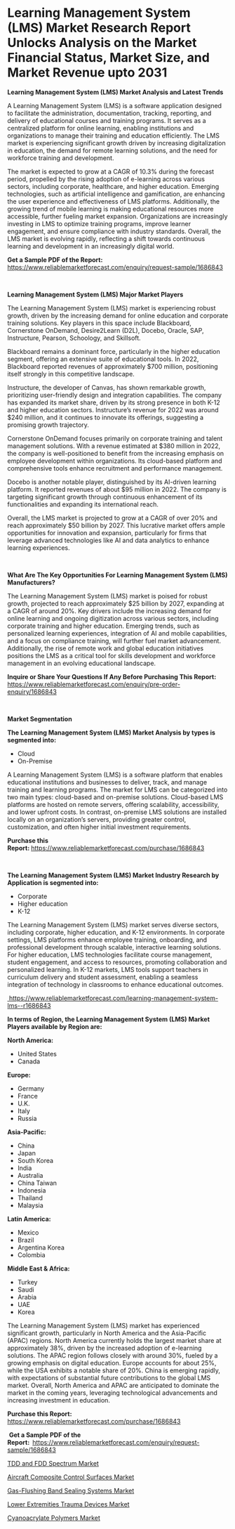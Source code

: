 <p><h1>Learning Management System (LMS) Market Research Report Unlocks Analysis on the Market Financial Status, Market Size, and Market Revenue upto 2031</h1></p><p><strong>Learning Management System (LMS) Market Analysis and Latest Trends</strong></p>
<p><p>A Learning Management System (LMS) is a software application designed to facilitate the administration, documentation, tracking, reporting, and delivery of educational courses and training programs. It serves as a centralized platform for online learning, enabling institutions and organizations to manage their training and education efficiently. The LMS market is experiencing significant growth driven by increasing digitalization in education, the demand for remote learning solutions, and the need for workforce training and development.</p><p>The market is expected to grow at a CAGR of 10.3% during the forecast period, propelled by the rising adoption of e-learning across various sectors, including corporate, healthcare, and higher education. Emerging technologies, such as artificial intelligence and gamification, are enhancing the user experience and effectiveness of LMS platforms. Additionally, the growing trend of mobile learning is making educational resources more accessible, further fueling market expansion. Organizations are increasingly investing in LMS to optimize training programs, improve learner engagement, and ensure compliance with industry standards. Overall, the LMS market is evolving rapidly, reflecting a shift towards continuous learning and development in an increasingly digital world.</p></p>
<p><strong>Get a Sample PDF of the Report:&nbsp;</strong> <a href="https://www.reliablemarketforecast.com/enquiry/request-sample/1686843?utm_campaign=1474&utm_medium=2&utm_source=Github&utm_content=ia&utm_term=16102024&utm_id=learning-management-system-lms">https://www.reliablemarketforecast.com/enquiry/request-sample/1686843</a></p>
<p>&nbsp;</p>
<p><strong>Learning Management System (LMS) Major Market Players</strong></p>
<p><p>The Learning Management System (LMS) market is experiencing robust growth, driven by the increasing demand for online education and corporate training solutions. Key players in this space include Blackboard, Cornerstone OnDemand, Desire2Learn (D2L), Docebo, Oracle, SAP, Instructure, Pearson, Schoology, and Skillsoft. </p><p>Blackboard remains a dominant force, particularly in the higher education segment, offering an extensive suite of educational tools. In 2022, Blackboard reported revenues of approximately $700 million, positioning itself strongly in this competitive landscape.</p><p>Instructure, the developer of Canvas, has shown remarkable growth, prioritizing user-friendly design and integration capabilities. The company has expanded its market share, driven by its strong presence in both K-12 and higher education sectors. Instructure’s revenue for 2022 was around $240 million, and it continues to innovate its offerings, suggesting a promising growth trajectory.</p><p>Cornerstone OnDemand focuses primarily on corporate training and talent management solutions. With a revenue estimated at $380 million in 2022, the company is well-positioned to benefit from the increasing emphasis on employee development within organizations. Its cloud-based platform and comprehensive tools enhance recruitment and performance management.</p><p>Docebo is another notable player, distinguished by its AI-driven learning platform. It reported revenues of about $95 million in 2022. The company is targeting significant growth through continuous enhancement of its functionalities and expanding its international reach.</p><p>Overall, the LMS market is projected to grow at a CAGR of over 20% and reach approximately $50 billion by 2027. This lucrative market offers ample opportunities for innovation and expansion, particularly for firms that leverage advanced technologies like AI and data analytics to enhance learning experiences.</p></p>
<p>&nbsp;</p>
<p><strong>What Are The Key Opportunities For Learning Management System (LMS) Manufacturers?</strong></p>
<p><p>The Learning Management System (LMS) market is poised for robust growth, projected to reach approximately $25 billion by 2027, expanding at a CAGR of around 20%. Key drivers include the increasing demand for online learning and ongoing digitization across various sectors, including corporate training and higher education. Emerging trends, such as personalized learning experiences, integration of AI and mobile capabilities, and a focus on compliance training, will further fuel market advancement. Additionally, the rise of remote work and global education initiatives positions the LMS as a critical tool for skills development and workforce management in an evolving educational landscape.</p></p>
<p><strong>Inquire or Share Your Questions If Any Before Purchasing This Report:</strong> <a href="https://www.reliablemarketforecast.com/enquiry/pre-order-enquiry/1686843?utm_campaign=1474&utm_medium=2&utm_source=Github&utm_content=ia&utm_term=16102024&utm_id=learning-management-system-lms">https://www.reliablemarketforecast.com/enquiry/pre-order-enquiry/1686843</a></p>
<p>&nbsp;</p>
<p><strong>Market Segmentation</strong></p>
<p><strong>The Learning Management System (LMS) Market Analysis by types is segmented into:</strong></p>
<p><ul><li>Cloud</li><li>On-Premise</li></ul></p>
<p><p>A Learning Management System (LMS) is a software platform that enables educational institutions and businesses to deliver, track, and manage training and learning programs. The market for LMS can be categorized into two main types: cloud-based and on-premise solutions. Cloud-based LMS platforms are hosted on remote servers, offering scalability, accessibility, and lower upfront costs. In contrast, on-premise LMS solutions are installed locally on an organization’s servers, providing greater control, customization, and often higher initial investment requirements.</p></p>
<p><strong>Purchase this Report:&nbsp;</strong><a href="https://www.reliablemarketforecast.com/purchase/1686843?utm_campaign=1474&utm_medium=2&utm_source=Github&utm_content=ia&utm_term=16102024&utm_id=learning-management-system-lms">https://www.reliablemarketforecast.com/purchase/1686843</a></p>
<p>&nbsp;</p>
<p><strong>The Learning Management System (LMS) Market Industry Research by Application is segmented into:</strong></p>
<p><ul><li>Corporate</li><li>Higher education</li><li>K-12</li></ul></p>
<p><p>The Learning Management System (LMS) market serves diverse sectors, including corporate, higher education, and K-12 environments. In corporate settings, LMS platforms enhance employee training, onboarding, and professional development through scalable, interactive learning solutions. For higher education, LMS technologies facilitate course management, student engagement, and access to resources, promoting collaboration and personalized learning. In K-12 markets, LMS tools support teachers in curriculum delivery and student assessment, enabling a seamless integration of technology in classrooms to enhance educational outcomes.</p></p>
<p><a href="https://www.reliablemarketforecast.com/learning-management-system-lms--r1686843?utm_campaign=1474&utm_medium=2&utm_source=Github&utm_content=ia&utm_term=16102024&utm_id=learning-management-system-lms">&nbsp;https://www.reliablemarketforecast.com/learning-management-system-lms--r1686843</a></p>
<p><strong>In terms of Region, the Learning Management System (LMS) Market Players available by Region are:</strong></p>
<p>
    <p> <strong> North America: </strong>
        <ul>
            <li>United States</li>
            <li>Canada</li>
        </ul>
        </p> 
    <p> <strong> Europe: </strong>
        <ul>
            <li>Germany</li>
            <li>France</li>
            <li>U.K.</li>
            <li>Italy</li>
            <li>Russia</li>
        </ul>
        </p> 
    <p> <strong> Asia-Pacific: </strong>
        <ul>
            <li>China</li>
            <li>Japan</li>
            <li>South Korea</li>
            <li>India</li>
            <li>Australia</li>
            <li>China Taiwan</li>
            <li>Indonesia</li>
            <li>Thailand</li>
            <li>Malaysia</li>
        </ul>
        </p> 
    <p> <strong> Latin America: </strong>
        <ul>
            <li>Mexico</li>
            <li>Brazil</li>
            <li>Argentina Korea</li>
            <li>Colombia</li>
        </ul>
        </p> 
    <p> <strong> Middle East & Africa: </strong>
        <ul>
            <li>Turkey</li>
            <li>Saudi</li>
            <li>Arabia</li>
            <li>UAE</li>
            <li>Korea</li>
        </ul>
    </p>
    </p>
<p><p>The Learning Management System (LMS) market has experienced significant growth, particularly in North America and the Asia-Pacific (APAC) regions. North America currently holds the largest market share at approximately 38%, driven by the increased adoption of e-learning solutions. The APAC region follows closely with around 30%, fueled by a growing emphasis on digital education. Europe accounts for about 25%, while the USA exhibits a notable share of 20%. China is emerging rapidly, with expectations of substantial future contributions to the global LMS market. Overall, North America and APAC are anticipated to dominate the market in the coming years, leveraging technological advancements and increasing investment in education.</p></p>
<p><strong>Purchase this Report: </strong><a href="https://www.reliablemarketforecast.com/purchase/1686843?utm_campaign=1474&utm_medium=2&utm_source=Github&utm_content=ia&utm_term=16102024&utm_id=learning-management-system-lms">https://www.reliablemarketforecast.com/purchase/1686843</a></p>
<p>&nbsp;<strong>Get a Sample PDF of the Report:&nbsp;&nbsp;</strong><a href="https://www.reliablemarketforecast.com/enquiry/request-sample/1686843?utm_campaign=1474&utm_medium=2&utm_source=Github&utm_content=ia&utm_term=16102024&utm_id=learning-management-system-lms">https://www.reliablemarketforecast.com/enquiry/request-sample/1686843</a></p>
<p><strong></strong></p>
<p><p><a href="https://www.linkedin.com/pulse/tdd-fdd-spectrum-market-velocity-10-cagr-trajectory-2024-2031-lyk2f?trk=public_post_embed_feed-article-content&utm_campaign=1474&utm_medium=2&utm_source=Github&utm_content=ia&utm_term=16102024&utm_id=learning-management-system-lms">TDD and FDD Spectrum Market</a></p><p><a href="https://www.linkedin.com/pulse/charting-future-comprehensive-analysis-global-aircraft-7mf2c?trk=public_post_embed_feed-article-content&utm_campaign=1474&utm_medium=2&utm_source=Github&utm_content=ia&utm_term=16102024&utm_id=learning-management-system-lms">Aircraft Composite Control Surfaces Market</a></p><p><a href="https://www.linkedin.com/pulse/future-innovation-global-gas-flushing-band-sealing-systems-hkvof?trk=public_post_embed_feed-article-content&utm_campaign=1474&utm_medium=2&utm_source=Github&utm_content=ia&utm_term=16102024&utm_id=learning-management-system-lms">Gas-Flushing Band Sealing Systems Market</a></p><p><a href="https://www.linkedin.com/pulse/lower-extremities-trauma-devices-market-ecosystem-competitive-fgotc?trk=public_post_embed_feed-article-content&utm_campaign=1474&utm_medium=2&utm_source=Github&utm_content=ia&utm_term=16102024&utm_id=learning-management-system-lms">Lower Extremities Trauma Devices Market</a></p><p><a href="https://www.linkedin.com/pulse/cyanoacrylate-polymers-market-global-regional-analysis-focus-xyyrf?trk=public_post_embed_feed-article-content&utm_campaign=1474&utm_medium=2&utm_source=Github&utm_content=ia&utm_term=16102024&utm_id=learning-management-system-lms">Cyanoacrylate Polymers Market</a></p></p>